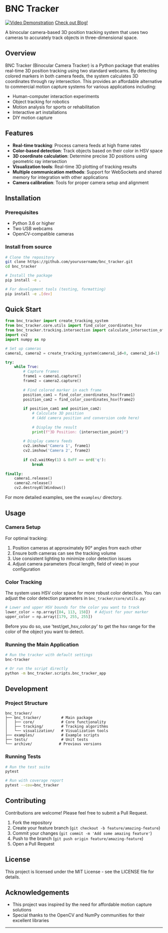 # BNC Tracker

[![Video Demonstration](https://drive.google.com/uc?id=1XpdIOuc9_4Xv3zJXzn_U8HtKYV4Sk67M)](https://drive.google.com/uc?id=1XpdIOuc9_4Xv3zJXzn_U8HtKYV4Sk67M)
[Check out Blog!](https://rubaduckduck.github.io/2024/07/20/omni_perspect.html)

A binocular camera-based 3D position tracking system that uses two cameras to accurately track objects in three-dimensional space.

## Overview

BNC Tracker (Binocular Camera Tracker) is a Python package that enables real-time 3D position tracking using two standard webcams. By detecting colored markers in both camera feeds, the system calculates 3D coordinates through ray intersection. This provides an affordable alternative to commercial motion capture systems for various applications including:

- Human-computer interaction experiments
- Object tracking for robotics
- Motion analysis for sports or rehabilitation
- Interactive art installations
- DIY motion capture

## Features

- **Real-time tracking**: Process camera feeds at high frame rates
- **Color-based detection**: Track objects based on their color in HSV space
- **3D coordinate calculation**: Determine precise 3D positions using geometric ray intersection
- **Visualization tools**: Real-time 3D plotting of tracking results
- **Multiple communication methods**: Support for WebSockets and shared memory for integration with other applications
- **Camera calibration**: Tools for proper camera setup and alignment

## Installation

### Prerequisites

- Python 3.6 or higher
- Two USB webcams
- OpenCV-compatible cameras

### Install from source

```bash
# Clone the repository
git clone https://github.com/yourusername/bnc_tracker.git
cd bnc_tracker

# Install the package
pip install -e .

# For development tools (testing, formatting)
pip install -e .[dev]
```

## Quick Start

```python
from bnc_tracker import create_tracking_system
from bnc_tracker.core.utils import find_color_coordinates_hsv
from bnc_tracker.tracking.intersection import calculate_intersection_of_ray
import cv2
import numpy as np

# Set up cameras
camera1, camera2 = create_tracking_system(camera1_id=0, camera2_id=1)

try:
    while True:
        # Capture frames
        frame1 = camera1.capture()
        frame2 = camera2.capture()
        
        # Find colored marker in each frame
        position_cam1 = find_color_coordinates_hsv(frame1)
        position_cam2 = find_color_coordinates_hsv(frame2)
        
        if position_cam1 and position_cam2:
            # Calculate 3D position
            # (Add camera position and conversion code here)
            
            # Display the result
            print(f"3D Position: {intersection_point}")
            
        # Display camera feeds
        cv2.imshow('Camera 1', frame1)
        cv2.imshow('Camera 2', frame2)
        
        if cv2.waitKey(1) & 0xFF == ord('q'):
            break
            
finally:
    camera1.release()
    camera2.release()
    cv2.destroyAllWindows()
```

For more detailed examples, see the `examples/` directory.

## Usage

### Camera Setup

For optimal tracking:
1. Position cameras at approximately 90° angles from each other
2. Ensure both cameras can see the tracking volume
3. Use consistent lighting to minimize color detection issues
4. Adjust camera parameters (focal length, field of view) in your configuration

### Color Tracking

The system uses HSV color space for more robust color detection. You can adjust the color detection parameters in `bnc_tracker/core/utils.py`:

```python
# Lower and upper HSV bounds for the color you want to track
lower_color = np.array([84, 113, 158])  # Adjust for your marker
upper_color = np.array([179, 255, 255])
```
Before you do so, use 'test/get_hsv_color.py' to get the hsv range for the color of the object you want to detect.   

### Running the Main Application

```bash
# Run the tracker with default settings
bnc-tracker

# Or run the script directly
python -m bnc_tracker.scripts.bnc_tracker_app
```

## Development

### Project Structure

```
bnc_tracker/
├── bnc_tracker/         # Main package
│   ├── core/            # Core functionality
│   ├── tracking/        # Tracking algorithms
│   └── visualization/   # Visualization tools
├── examples/            # Example scripts
├── tests/               # Unit tests
└── archive/            # Previous versions
```

### Running Tests

```bash
# Run the test suite
pytest

# Run with coverage report
pytest --cov=bnc_tracker
```

## Contributing

Contributions are welcome! Please feel free to submit a Pull Request.

1. Fork the repository
2. Create your feature branch (`git checkout -b feature/amazing-feature`)
3. Commit your changes (`git commit -m 'Add some amazing feature'`)
4. Push to the branch (`git push origin feature/amazing-feature`)
5. Open a Pull Request

## License

This project is licensed under the MIT License - see the LICENSE file for details.

## Acknowledgements

- This project was inspired by the need for affordable motion capture solutions
- Special thanks to the OpenCV and NumPy communities for their excellent libraries

---
